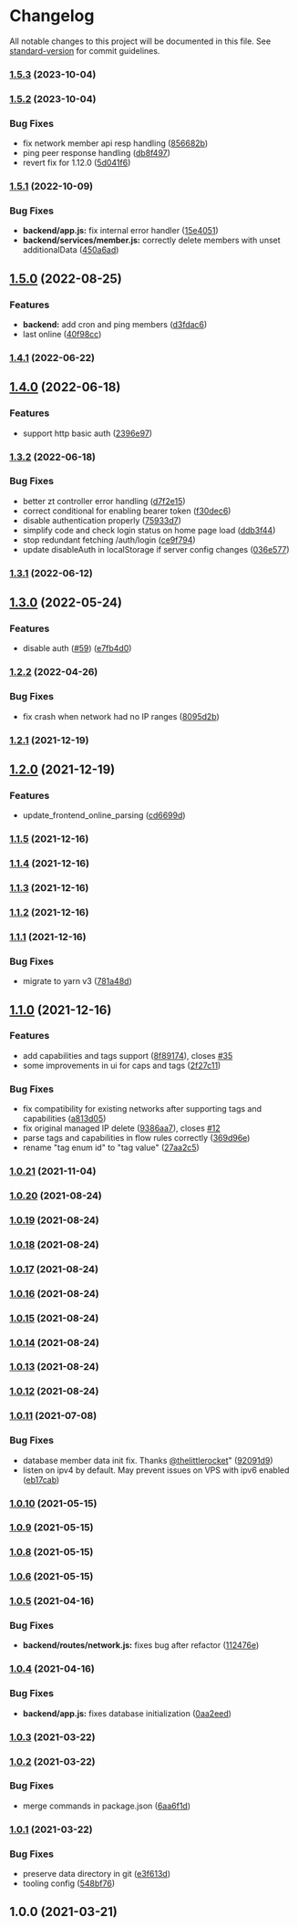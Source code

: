 # Changelog

All notable changes to this project will be documented in this file. See [standard-version](https://github.com/conventional-changelog/standard-version) for commit guidelines.

### [1.5.3](https://github.com/dec0dOS/zero-ui/compare/v1.5.2...v1.5.3) (2023-10-04)

### [1.5.2](https://github.com/dec0dOS/zero-ui/compare/v1.5.1...v1.5.2) (2023-10-04)

### Bug Fixes

- fix network member api resp handling ([856682b](https://github.com/dec0dOS/zero-ui/commit/856682bad1ccd46970681e45bea8a992043c38f4))
- ping peer response handling ([db8f497](https://github.com/dec0dOS/zero-ui/commit/db8f4979e65d23d93de99ffa428c9b9a3d3fd952))
- revert fix for 1.12.0 ([5d041f6](https://github.com/dec0dOS/zero-ui/commit/5d041f6db63345950cb5782d586c71e0402b7ce7))

### [1.5.1](https://github.com/dec0dOS/zero-ui/compare/v1.5.0...v1.5.1) (2022-10-09)

### Bug Fixes

- **backend/app.js:** fix internal error handler ([15e4051](https://github.com/dec0dOS/zero-ui/commit/15e405162590b2e79dfc32751625f5425613bc52))
- **backend/services/member.js:** correctly delete members with unset additionalData ([450a6ad](https://github.com/dec0dOS/zero-ui/commit/450a6ad19414723ce00c48caba98743143a3041f))

## [1.5.0](https://github.com/dec0dOS/zero-ui/compare/v1.4.1...v1.5.0) (2022-08-25)

### Features

- **backend:** add cron and ping members ([d3fdac6](https://github.com/dec0dOS/zero-ui/commit/d3fdac61bdd95c7ff42e7db373cd3973d42ca8ce))
- last online ([40f98cc](https://github.com/dec0dOS/zero-ui/commit/40f98cc9df322f2b8b4c4a8baed96c96fd2c56d7))

### [1.4.1](https://github.com/dec0dOS/zero-ui/compare/v1.4.0...v1.4.1) (2022-06-22)

## [1.4.0](https://github.com/dec0dOS/zero-ui/compare/v1.3.2...v1.4.0) (2022-06-18)

### Features

- support http basic auth ([2396e97](https://github.com/dec0dOS/zero-ui/commit/2396e973dc4e40f247cb5fef75d0403ccf0a285a))

### [1.3.2](https://github.com/dec0dOS/zero-ui/compare/v1.3.1...v1.3.2) (2022-06-18)

### Bug Fixes

- better zt controller error handling ([d7f2e15](https://github.com/dec0dOS/zero-ui/commit/d7f2e153286f9e1dacf4d9fa993321fd6fbc3836))
- correct conditional for enabling bearer token ([f30dec6](https://github.com/dec0dOS/zero-ui/commit/f30dec6eacfe0d2ac0031861b4f22f34dbab32c7))
- disable authentication properly ([75933d7](https://github.com/dec0dOS/zero-ui/commit/75933d7e59838f7c8728ca08cf39659f24a6cac6))
- simplify code and check login status on home page load ([ddb3f44](https://github.com/dec0dOS/zero-ui/commit/ddb3f442f85991db4fa0721f0d7c2b004a9ea12d))
- stop redundant fetching /auth/login ([ce9f794](https://github.com/dec0dOS/zero-ui/commit/ce9f7943c04d117b0ace3025cd9f84d7b14cf5f3))
- update disableAuth in localStorage if server config changes ([036e577](https://github.com/dec0dOS/zero-ui/commit/036e5779ba319a63c9d749c32fcbd5452d2bd2d2))

### [1.3.1](https://github.com/dec0dOS/zero-ui/compare/v1.3.0...v1.3.1) (2022-06-12)

## [1.3.0](https://github.com/dec0dOS/zero-ui/compare/v1.2.2...v1.3.0) (2022-05-24)

### Features

- disable auth ([#59](https://github.com/dec0dOS/zero-ui/issues/59)) ([e7fb4d0](https://github.com/dec0dOS/zero-ui/commit/e7fb4d0aa84c26493b58a1cd3349fd98a2861191))

### [1.2.2](https://github.com/dec0dOS/zero-ui/compare/v1.2.1...v1.2.2) (2022-04-26)

### Bug Fixes

- fix crash when network had no IP ranges ([8095d2b](https://github.com/dec0dOS/zero-ui/commit/8095d2bea235e348baf3bac515d8aa9eb7adb8cf))

### [1.2.1](https://github.com/dec0dOS/zero-ui/compare/v1.2.0...v1.2.1) (2021-12-19)

## [1.2.0](https://github.com/dec0dOS/zero-ui/compare/v1.1.5...v1.2.0) (2021-12-19)

### Features

- update_frontend_online_parsing ([cd6699d](https://github.com/dec0dOS/zero-ui/commit/cd6699d9b7d90c514dd2b870da4b61b8a5ea4ea0))

### [1.1.5](https://github.com/dec0dOS/zero-ui/compare/v1.1.4...v1.1.5) (2021-12-16)

### [1.1.4](https://github.com/dec0dOS/zero-ui/compare/v1.1.3...v1.1.4) (2021-12-16)

### [1.1.3](https://github.com/dec0dOS/zero-ui/compare/v1.1.2...v1.1.3) (2021-12-16)

### [1.1.2](https://github.com/dec0dOS/zero-ui/compare/v1.1.1...v1.1.2) (2021-12-16)

### [1.1.1](https://github.com/dec0dOS/zero-ui/compare/v1.1.0...v1.1.1) (2021-12-16)

### Bug Fixes

- migrate to yarn v3 ([781a48d](https://github.com/dec0dOS/zero-ui/commit/781a48d341bf386cfbc917c78789f802227bfdef))

## [1.1.0](https://github.com/dec0dOS/zero-ui/compare/v1.0.21...v1.1.0) (2021-12-16)

### Features

- add capabilities and tags support ([8f89174](https://github.com/dec0dOS/zero-ui/commit/8f891747d6d98c0957405954f50c5bab5d2f9551)), closes [#35](https://github.com/dec0dOS/zero-ui/issues/35)
- some improvements in ui for caps and tags ([2f27c11](https://github.com/dec0dOS/zero-ui/commit/2f27c112ea2e05f8ca6de8219179d51261ab721f))

### Bug Fixes

- fix compatibility for existing networks after supporting tags and capabilities ([a813d05](https://github.com/dec0dOS/zero-ui/commit/a813d05b3c2c2c286ae1df860eca209215347ce0))
- fix original managed IP delete ([9386aa7](https://github.com/dec0dOS/zero-ui/commit/9386aa724b67019e0783691f611fc08877cbfe85)), closes [#12](https://github.com/dec0dOS/zero-ui/issues/12)
- parse tags and capabilities in flow rules correctly ([369d96e](https://github.com/dec0dOS/zero-ui/commit/369d96e50ab523c85123e6d783c44d012e7756ed))
- rename "tag enum id" to "tag value" ([27aa2c5](https://github.com/dec0dOS/zero-ui/commit/27aa2c5d47d99c329d1e80b60a08307e30239db1))

### [1.0.21](https://github.com/dec0dOS/zero-ui/compare/v1.0.20...v1.0.21) (2021-11-04)

### [1.0.20](https://github.com/dec0dOS/zero-ui/compare/v1.0.19...v1.0.20) (2021-08-24)

### [1.0.19](https://github.com/dec0dOS/zero-ui/compare/v1.0.18...v1.0.19) (2021-08-24)

### [1.0.18](https://github.com/dec0dOS/zero-ui/compare/v1.0.17...v1.0.18) (2021-08-24)

### [1.0.17](https://github.com/dec0dOS/zero-ui/compare/v1.0.16...v1.0.17) (2021-08-24)

### [1.0.16](https://github.com/dec0dOS/zero-ui/compare/v1.0.15...v1.0.16) (2021-08-24)

### [1.0.15](https://github.com/dec0dOS/zero-ui/compare/v1.0.14...v1.0.15) (2021-08-24)

### [1.0.14](https://github.com/dec0dOS/zero-ui/compare/v1.0.13...v1.0.14) (2021-08-24)

### [1.0.13](https://github.com/dec0dOS/zero-ui/compare/v1.0.12...v1.0.13) (2021-08-24)

### [1.0.12](https://github.com/dec0dOS/zero-ui/compare/v1.0.11...v1.0.12) (2021-08-24)

### [1.0.11](https://github.com/dec0dOS/zero-ui/compare/v1.0.10...v1.0.11) (2021-07-08)

### Bug Fixes

- database member data init fix. Thanks [@thelittlerocket](https://github.com/thelittlerocket)" ([92091d9](https://github.com/dec0dOS/zero-ui/commit/92091d9ea52ad3d64a898d8549cd4f185dbe78eb))
- listen on ipv4 by default. May prevent issues on VPS with ipv6 enabled ([eb17cab](https://github.com/dec0dOS/zero-ui/commit/eb17cab75443edc5082146eb513615dc58d3f759))

### [1.0.10](https://github.com/dec0dOS/zero-ui/compare/v1.0.9...v1.0.10) (2021-05-15)

### [1.0.9](https://github.com/dec0dOS/zero-ui/compare/v1.0.8...v1.0.9) (2021-05-15)

### [1.0.8](https://github.com/dec0dOS/zero-ui/compare/v1.0.7...v1.0.8) (2021-05-15)

### [1.0.6](https://github.com/dec0dOS/zero-ui/compare/v1.0.5...v1.0.6) (2021-05-15)

### [1.0.5](https://github.com/dec0dOS/zero-ui/compare/v1.0.4...v1.0.5) (2021-04-16)

### Bug Fixes

- **backend/routes/network.js:** fixes bug after refactor ([112476e](https://github.com/dec0dOS/zero-ui/commit/112476e7fc2850ea7caef9c996d1b2610031395c))

### [1.0.4](https://github.com/dec0dOS/zero-ui/compare/v1.0.3...v1.0.4) (2021-04-16)

### Bug Fixes

- **backend/app.js:** fixes database initialization ([0aa2eed](https://github.com/dec0dOS/zero-ui/commit/0aa2eed17a96f97c42fa1fe953d27d1419ea91e2))

### [1.0.3](https://github.com/dec0dOS/zero-ui/compare/v1.0.2...v1.0.3) (2021-03-22)

### [1.0.2](https://github.com/dec0dOS/zero-ui/compare/v1.0.1...v1.0.2) (2021-03-22)

### Bug Fixes

- merge commands in package.json ([6aa6f1d](https://github.com/dec0dOS/zero-ui/commit/6aa6f1d69bd399e985f6a20cd2c79e51a3fd1238))

### [1.0.1](https://github.com/dec0dOS/zero-ui/compare/v1.0.0...v1.0.1) (2021-03-22)

### Bug Fixes

- preserve data directory in git ([e3f613d](https://github.com/dec0dOS/zero-ui/commit/e3f613ddeb66b6f6b55cbbfd29d88c07df00a598))
- tooling config ([548bf76](https://github.com/dec0dOS/zero-ui/commit/548bf764584cca6ba28ea6574d404d77d6ce84fb))

## 1.0.0 (2021-03-21)
